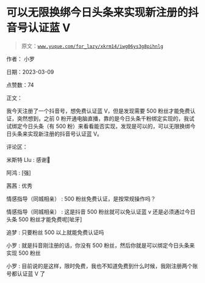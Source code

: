 # 可以无限换绑今日头条来实现新注册的抖音号认证蓝 V

> 原文：[`www.yuque.com/for_lazy/xkrm14/iwg06ys3g8pihnlg`](https://www.yuque.com/for_lazy/xkrm14/iwg06ys3g8pihnlg)



作者： 小罗 

日期：2023-03-09 

点赞数：74 

正文： 

我今天注册了一个抖音号，想免费认证蓝 V，但是发现需要 500 粉丝才能免费认证，突然想到，之前 0 粉开通电脑直播，靠的是今日头条千粉绑定实现的，我试试绑定今日头条（有 500 粉）来看看能否实现，发现是可以的，可以无限换绑今日头条来实现新注册的抖音号认证蓝 V。 

评论区： 

米斯特 LIu : 感谢🙏 

阿鸿 : [强] 

茜茜 : 优秀 

情感指导（同城相亲） : 500 粉丝免费认证，是按常规操作吗？ 

情感指导（同城相亲） : 这是抖音 500 粉丝就可以免认证蓝 v 还是必须通过今日头条 500 粉丝才能免费呢[呲牙] 

追梦 : 只要粉丝 500 以上就能免费认证吗 

小罗 : 就是抖音刚注册的话，你没有 500 粉丝，然后你就是可以绑定今日头条来实现 500 粉丝 

小罗 : 目前说的是这样，限时免费，我也不知道免费到什么时候，我刚注册两个账号都认证蓝 V 了 

